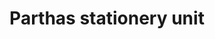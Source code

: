 ---
title: "Parthas stationery unit"
url: /kollam/parthas-stationery-unit/
shop: office supplies
---
